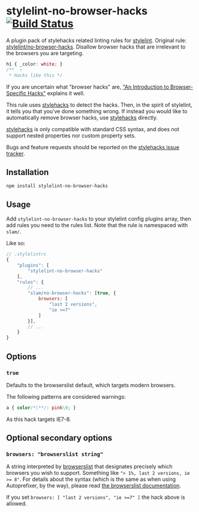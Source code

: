 # stylelint-no-browser-hacks [![Build Status][ci-img]][ci]

A plugin pack of stylehacks related linting rules for [stylelint].
Original rule: [stylelint/no-browser-hacks][original-rule].
Disallow browser hacks that are irrelevant to the browsers you are targeting.

```css
h1 { _color: white; }
/**  ↑
 * Hacks like this */
```

If you are uncertain what "browser hacks" are, ["An Introduction to
Browser-Specific Hacks"](https://www.sitepoint.com/browser-specific-css-hacks/)
explains it well.

This rule uses [stylehacks](https://github.com/ben-eb/stylehacks) to detect the
hacks. Then, in the spirit of stylelint, it tells you that you've done something
wrong. If instead you would like to automatically remove browser hacks, use
[stylehacks](https://github.com/ben-eb/stylehacks) directly.

[stylehacks](https://github.com/ben-eb/stylehacks) is only compatible with
standard CSS syntax, and does not support nested properties nor custom property
sets.

Bugs and feature requests should be reported on the
[stylehacks issue tracker](https://github.com/ben-eb/stylehacks/issues).

## Installation

```
npm install stylelint-no-browser-hacks
```

## Usage

Add `stylelint-no-browser-hacks` to your stylelint config plugins array, then
add rules you need to the rules list.
Note that the rule is namespaced with `slam/`.

Like so:

```js
// .stylelintrc
{
	"plugins": [
		"stylelint-no-browser-hacks"
	],
	"rules": {
		// ...
		"slam/no-browser-hacks": [true, {
            browsers: [
                "last 2 versions",
                "ie >=7"
            ]
        }],
		// ...
	}
}
```

## Options

### `true`

Defaults to the browserslist default, which targets modern browsers.

The following patterns are considered warnings:

```css
a { color/*\**/: pink\9; }
```

As this hack targets IE7-8.

## Optional secondary options

### `browsers: "browserslist string"`

A string interpreted by [browserslist](https://github.com/ai/browserslist) that
designates precisely which browsers you wish to support. Something like
`"> 1%, last 2 versions, ie >= 8"`. For details about the syntax (which is the
same as when using Autoprefixer, by the way), please read
[the browserslist documentation](https://github.com/ai/browserslist).

If you set `browsers: [ "last 2 versions", "ie >=7" ]` the hack above is
allowed.

[ci-img]: https://travis-ci.org/Slamdunk/stylelint-no-browser-hacks.svg?branch=master
[ci]: https://travis-ci.org/Slamdunk/stylelint-no-browser-hacks
[stylelint]: https://stylelint.io/
[original-rule]: https://github.com/stylelint/stylelint/tree/7.8.0/lib/rules/no-browser-hacks
